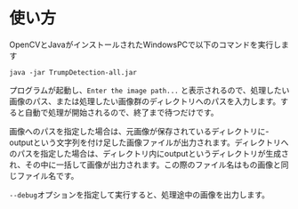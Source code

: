 # 使い方
OpenCVとJavaがインストールされたWindowsPCで以下のコマンドを実行します

```commandline
java -jar TrumpDetection-all.jar
```

<p>プログラムが起動し、<code>Enter the image path...</code> と表示されるので、処理したい画像のパス、または処理したい画像群のディレクトリへのパスを入力します。すると自動で処理が開始されるので、終了まで待つだけです。</p>
<p>画像へのパスを指定した場合は、元画像が保存されているディレクトリに-outputという文字列を付け足した画像ファイルが出力されます。ディレクトリへのパスを指定した場合は、ディレクトリ内にoutputというディレクトリが生成され、その中に一括して画像が出力されます。この際のファイル名はもの画像と同じファイル名です。</p>
<p><code>--debug</code>オプションを指定して実行すると、処理途中の画像を出力します。</p>

